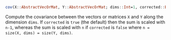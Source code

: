 ```julia
cov(X::AbstractVecOrMat, Y::AbstractVecOrMat; dims::Int=1, corrected::Bool=true)
```

Compute the covariance between the vectors or matrices `X` and `Y` along the dimension `dims`. If `corrected` is `true` (the default) then the sum is scaled with `n-1`, whereas the sum is scaled with `n` if `corrected` is `false` where `n = size(X, dims) = size(Y, dims)`.
